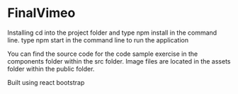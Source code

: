 # FinalVimeo

Installing
cd into the project folder and type npm install in the command line.
type npm start in the command line to run the application

You can find the source code for the code sample exercise in the components folder within the src folder. 
Image files are located in the assets folder within the public folder.

Built using react bootstrap
